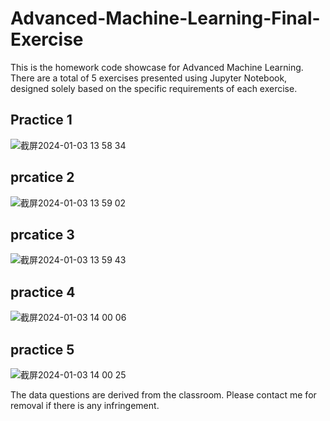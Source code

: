 # Advanced-Machine-Learning-Final-Exercise
This is the homework code showcase for Advanced Machine Learning. There are a total of 5 exercises presented using Jupyter Notebook, designed solely based on the specific requirements of each exercise.
## Practice 1
![截屏2024-01-03 13 58 34](https://github.com/Aaron0915/Advanced-Machine-Learning-Final-Exercise/assets/146144934/5756f753-0253-4be3-b710-08f03ddc33d9)


## prcatice 2
![截屏2024-01-03 13 59 02](https://github.com/Aaron0915/Advanced-Machine-Learning-Final-Exercise/assets/146144934/88729a77-a9c6-4494-b096-dd362110ec52)
## prcatice 3
![截屏2024-01-03 13 59 43](https://github.com/Aaron0915/Advanced-Machine-Learning-Final-Exercise/assets/146144934/f190373c-36ec-45b1-b02c-4e7b536bbbab)
## practice 4
![截屏2024-01-03 14 00 06](https://github.com/Aaron0915/Advanced-Machine-Learning-Final-Exercise/assets/146144934/c42f57c2-06fb-43e1-acc9-2c9cec5e6092)
## practice 5
![截屏2024-01-03 14 00 25](https://github.com/Aaron0915/Advanced-Machine-Learning-Final-Exercise/assets/146144934/1da8061c-5847-4f13-8117-457b1d705757)

The data questions are derived from the classroom. Please contact me for removal if there is any infringement.

